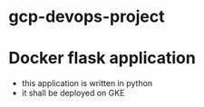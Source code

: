 # gcp-devops-project
# Docker flask application 

- this application is written in python 
- it shall be deployed on GKE 